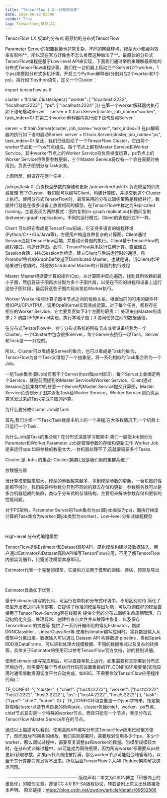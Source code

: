 ```yaml
---
title: "TensorFlow 1.X--分布式训练"
date: 2019-06-12 00:00
render: True 
tag: Tensorflow,框架,AI,
---
```



TensorFlow 1.X 版本的分布式
最原始的分布式TensorFlow

Parameter Server的配置数量也非常复杂，不同的网络环境，模型大小都会对效率有影响**，所以现在官方好像也不怎么推荐这种做法了**。最原始的分布式TensorFlow编程是基于Low-level API来实现，下面我们通过举例来理解最原始的分布式TensorFlow编程步骤。我们在一台机器上启动三个Server(2个worker，1个ps)来模拟分布式多机环境，开启三个Python解释器(分别对应2个worker和1个ps)，执行如下python语句，定义一个Cluster：

import tensorflow as tf
 
cluster = tf.train.ClusterSpec({
  "worker": [
      "localhost:2222",
      "localhost:2223"
  ],
  "ps": [
      "localhost:2224"
  ]})
在第一个worker解释器内执行如下语句启动Server：
server = tf.train.Server(cluster, job_name="worker", task_index=0)
在第二个worker解释器内执行如下语句启动Server：

server = tf.train.Server(cluster, job_name="worker", task_index=1)
在ps解释器内执行如下语句启动Server:
server = tf.train.Server(cluster, job_name="ps", task_index=0)
至此，我们已经启动了一个TensorFlow Cluster，它由两个worker节点和一个ps节点组成，每个节点上都有Master Service和Worker Service，其中worker节点上的Worker Service将负责梯度运算，ps节点上的Worker Service将负责参数更新，三个Master Service将仅有一个会在需要时被用到，负责子图划分与Task派发。



上图所示，假设存在两个任务：

/job:ps/task:0: 负责模型参数的存储和更新
/job:worker/task:0: 负责模型的训练或推理
有了Cluster，我们就可以编写Client，构建计算图，并提交到这个Cluster上执行。使用分布式TensorFlow时，最常采用的分布式训练策略是数据并行，数据并行就是在很多设备上放置相同的模型，在TensorFlow中称之为Replicated training，主要表现为两种模式：图内复制(in-graph replication)和图间复制(between-graph replication)。不同的运行模式，Client的表现形式不一样。

Client
可以把它看成是TensorFlow前端，它支持多语言的编程环境(Python/C++/Go/Java等)，方便用户构造各种复杂的计算图。Client通过Session连接TensorFlow后端，并启动计算图的执行。Client基于TensorFlow的编程接口，构造计算图。此时，TensorFlow并未执行任何计算。直至建立Session会话，并以Session为桥梁，建立Client与后端运行时的通道，将Protobuf格式的GraphDef发送至Distributed Master。也就是说，当Client对OP结果进行求值时，将触发Distributed Master的计算图的执行过程

Master
Master根据要计算的操作(Op)，从计算图中反向遍历，找到其所依赖的最小子图，然后将该子图再次分裂为多个子图片段，以便在不同的进程和设备上运行这些子图片段，最后将这些子图片段派发给Worker执行。

Worker
Worker按照计算子图中节点之间的依赖关系，根据当前的可用的硬件环境(GPU/CPU/TPU)，调用Op的Kernel实现完成运算。对于每个任务，都将存在相应的Worker Service，它主要负责如下3个方面的职责：1 处理来自Master的请求；2 调度OP的Kernel实现，执行本地子图；3 协同任务之间的数据通信。

在分布式TensorFlow中，参与分布式系统的所有节点或者设备统称为一个Cluster，一个Cluster中包含很多Server，每个Server去执行一项Task，Server和Task是一一对应的。

所以，Cluster可以看成是Server的集合，也可以看成是Task的集合，TensorFlow为各个Task又增加了一个抽象层，将一系列相似的Task集合称为一个Job。

一组Task集合(即Job)有若干个Server(host和port标识)，每个Server上会绑定两个Service，就是前面提到的Master Service和Worker Service，Client通过Session连接集群中的任意一个Server的Master Service提交计算图，Master Service负责划分子图并派发Task给Worker Service，Worker Service则负责运算派发过来的Task完成子图的运算。

为什么要分成Cluster Job和Task

首先,我们介绍一下Task:Task就是主机上的一个进程,在大多数情况下,一个机器上只运行一个Task.

为什么Job是Task的集合呢? 在分布式深度学习框架中,我们一般把Job划分为Parameter和Worker,Parameter Job是管理参数的存储和更新工作.Worker Job是来运行ops.如果参数的数量太大,一台机器处理不了,这就要需要多个Tasks.

Cluster 是 Jobs 的集合: Cluster(集群),就是我们用的集群系统了

参数服务器

当计算模型越来越大，模型的参数越来越多，多到模型参数的更新，一台机器的性能都不够时，我们需要将参数分开到不同的机器去存储和更新。参数服务器可以是多台机器组成的集群，类似于分布式的存储结构。主要用来解决参数存储和更新的性能问题。

对于PS架构，Parameter Server的Task集合为ps(即job类型为ps)，而执行梯度计算的Task集合为worker(即job类型为worker)，Low-level 分布式编程模型

 

High-level 分布式编程模型

TensorFlow提供Estimator和Dataset高阶API，简化模型构建以及数据输入，用户通过Estimator和Dataset高阶API编写TensorFlow应用，不用了解TensorFlow内部实现细节，只需关注模型本身即可。

Estimator代表一个完整的模型，它提供方法用于模型的训练、评估、预测及导出

 

Estimator具备如下优势：

基于Estimator编写的代码，可运行在单机和分布式环境中，不用区别对待
简化了模型开发者之间共享部署，它提供了标准的模型导出功能，可以将训练好的模型直接用于TensorFlow-Serving等在线服务
提供全套的分布式训练生命周期管理，自动初始化变量、处理异常、创建检查点文件并从故障中恢复、以及保存TensorBoard 的摘要等
提供了一系列开箱即用的常见Estimator，例如DNNClassifier，LinearClassifier等
使用Estimator编写应用时，需将数据输入从模型中分离出来。数据输入可以通过 Dataset API 构建数据 pipeline，类似Spark RDD或DataFrame，可以轻松处理大规模数据、不同的数据格式以及复杂的转换等。具体关于Estimator的使用可以参考TensorFlow官方文档，讲的特别详细。

使用Estimator编写完应用后，可以直接单机上运行，如果需要将其部署到分布式环境运行，则需要在每个节点执行代码前设置集群的TF_CONFIG环境变量(实际应用时通常借助资源调度平台自动完成，如K8S，不需要修改TensorFlow应用程序代码)：

TF_CONFIG='{
    "cluster": {
        "chief": ["host0:2222"],
        "worker": ["host1:2222", "host2:2222", "host3:2222"],
        "ps": ["host4:2222", "host5:2222"]
    },
    "task": {"type": "chief", "index": 0}
}'
TF_CONFIG环境变量是一个json字符串，指定集群规格cluster以及节点自身的角色task，cluster包括chief、worker、ps节点，chief节点其实是一个特殊的worker节点，而且只能有一个节点，表示分布式TensorFlow Master Service所在的节点。

通过以上描述可以看到，使用高阶API编写分布式TensorFlow应用已经很方便了，然而因为PS架构的缘故，我们实际部署时，需要规划使用多少个ps，多少个worker，那么调试过程中，需要反复调整ps和worker的数量。当模型规模较大时，在分布式训练过程中，ps可能成为网络瓶颈，因为所有worker都需要从ps处更新/获取参数，如果ps节点网络被打满，那么worker节点可能就会堵塞等待，以至于其计算能力就发挥不出来。所以后面TensorFlow引入All-Reduce架构解决这类问题。

 
————————————————
版权声明：本文为CSDN博主「积极向上的墨鱼仔」的原创文章，遵循CC 4.0 BY-SA版权协议，转载请附上原文出处链接及本声明。
原文链接：https://blog.csdn.net/zwqjoy/article/details/89552866